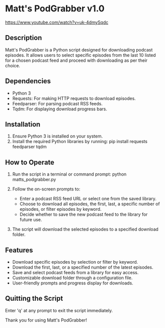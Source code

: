 # Matt's PodGrabber v1.0
https://www.youtube.com/watch?v=uk-4dmySqdc

## Description
Matt's PodGrabber is a Python script designed for downloading podcast episodes. 
It allows users to select specific episodes from the last 10 listed for a chosen podcast feed and proceed with downloading as per their choice.

## Dependencies
- Python 3
- Requests: For making HTTP requests to download episodes.
- Feedparser: For parsing podcast RSS feeds.
- Tqdm: For displaying download progress bars.

## Installation
1. Ensure Python 3 is installed on your system.
2. Install the required Python libraries by running: pip install requests feedparser tqdm

## How to Operate
1. Run the script in a terminal or command prompt:
python matts_podgrabber.py

2. Follow the on-screen prompts to:
   - Enter a podcast RSS feed URL or select one from the saved library.
   - Choose to download all episodes, the first, last, a specific number of episodes, or filter episodes by keyword.
   - Decide whether to save the new podcast feed to the library for future use.
3. The script will download the selected episodes to a specified download folder.

## Features
- Download specific episodes by selection or filter by keyword.
- Download the first, last, or a specified number of the latest episodes.
- Save and select podcast feeds from a library for easy access.
- Customizable download folder through a configuration file.
- User-friendly prompts and progress display for downloads.

## Quitting the Script
Enter 'q' at any prompt to exit the script immediately.

Thank you for using Matt's PodGrabber!
